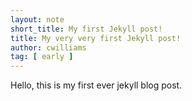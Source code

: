 ```yaml
---
layout: note
short_title: My first Jekyll post!
title: My very very first Jekyll post!
author: cwilliams
tag: [ early ]
---
```


Hello, this is my first ever jekyll blog post.